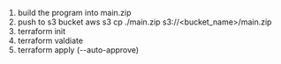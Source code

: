 1. build the program into main.zip
2. push to s3 bucket aws s3 cp ./main.zip s3://<bucket_name>/main.zip
3. terraform init
4. terraform valdiate
5. terraform apply (--auto-approve)